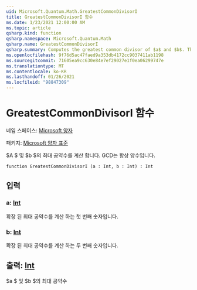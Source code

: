 ```yaml
---
uid: Microsoft.Quantum.Math.GreatestCommonDivisorI
title: GreatestCommonDivisorI 함수
ms.date: 1/23/2021 12:00:00 AM
ms.topic: article
qsharp.kind: function
qsharp.namespace: Microsoft.Quantum.Math
qsharp.name: GreatestCommonDivisorI
qsharp.summary: Computes the greatest common divisor of $a$ and $b$. The GCD is always positive.
ms.openlocfilehash: 9f76d5ac47faed9a353db4172cc9037411ab1198
ms.sourcegitcommit: 71605ea9cc630e84e7ef29027e1f0ea06299747e
ms.translationtype: MT
ms.contentlocale: ko-KR
ms.lasthandoff: 01/26/2021
ms.locfileid: "98847309"
---
```

# <a name="greatestcommondivisori-function"></a>GreatestCommonDivisorI 함수

네임 스페이스: [Microsoft 양자](xref:Microsoft.Quantum.Math)

패키지: [Microsoft 양자 표준](https://nuget.org/packages/Microsoft.Quantum.Standard)


$A $ 및 $b $의 최대 공약수를 계산 합니다. GCD는 항상 양수입니다.

```qsharp
function GreatestCommonDivisorI (a : Int, b : Int) : Int
```


## <a name="input"></a>입력

### <a name="a--int"></a>a: [Int](xref:microsoft.quantum.lang-ref.int)

확장 된 최대 공약수를 계산 하는 첫 번째 숫자입니다.


### <a name="b--int"></a>b: [Int](xref:microsoft.quantum.lang-ref.int)

확장 된 최대 공약수를 계산 하는 두 번째 숫자입니다.



## <a name="output--int"></a>출력: [Int](xref:microsoft.quantum.lang-ref.int)

$a $ 및 $b $의 최대 공약수